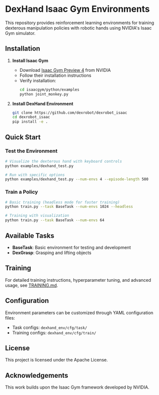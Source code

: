 # DexHand Isaac Gym Environments

This repository provides reinforcement learning environments for training dexterous manipulation policies with robotic hands using NVIDIA's Isaac Gym simulator.

## Installation

1. **Install Isaac Gym**
   - Download [Isaac Gym Preview 4](https://developer.nvidia.com/isaac-gym) from NVIDIA
   - Follow their installation instructions
   - Verify installation:
     ```bash
     cd isaacgym/python/examples
     python joint_monkey.py
     ```

2. **Install DexHand Environment**
   ```bash
   git clone https://github.com/dexrobot/dexrobot_isaac
   cd dexrobot_isaac
   pip install -e .
   ```

## Quick Start

### Test the Environment
```bash
# Visualize the dexterous hand with keyboard controls
python examples/dexhand_test.py

# Run with specific options
python examples/dexhand_test.py --num-envs 4 --episode-length 500
```

### Train a Policy
```bash
# Basic training (headless mode for faster training)
python train.py --task BaseTask --num-envs 1024 --headless

# Training with visualization
python train.py --task BaseTask --num-envs 64
```

## Available Tasks

- **BaseTask**: Basic environment for testing and development
- **DexGrasp**: Grasping and lifting objects

## Training

For detailed training instructions, hyperparameter tuning, and advanced usage, see [TRAINING.md](TRAINING.md).

## Configuration

Environment parameters can be customized through YAML configuration files:
- Task configs: `dexhand_env/cfg/task/`
- Training configs: `dexhand_env/cfg/train/`

## License

This project is licensed under the Apache License.

## Acknowledgements

This work builds upon the Isaac Gym framework developed by NVIDIA.
